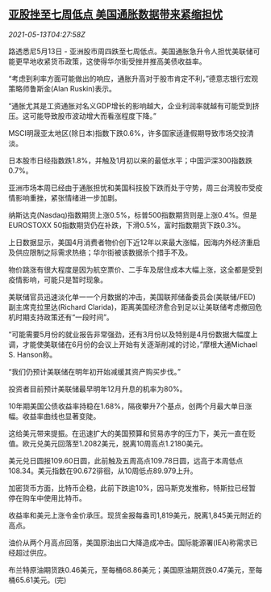 <!--1620880264000-->
[亚股挫至七周低点 美国通胀数据带来紧缩担忧](https://cn.reuters.com/article/asia-financial-markets-0513-thur-idCNKBS2CU0AQ)
------

<div><i>2021-05-13T04:27:58Z</i></div><p>路透悉尼5月13日 - 亚洲股市周四跌至七周低点。美国通胀急升令人担忧美联储可能更早地收紧货币政策，这使得华尔街受挫并推高美债收益率。</p><p>“考虑到利率方面可能做出的响应，通胀升高对于股市肯定不利，”德意志银行宏观策略师鲁斯金(Alan Ruskin)表示。</p><p>“通胀尤其是工资通胀对名义GDP增长的影响越大，企业利润率就越有可能受到挤压。这可能导致股市波动增大而看涨程度下降。”</p><p>MSCI明晟亚太地区(除日本)指数下跌0.6%，许多国家适逢假期导致市场交投清淡。</p><p>日本股市日经指数跌1.8%，并触及1月初以来的最低水平；中国沪深300指数跌0.7%。</p><p>亚洲市场本周已经由于通胀担忧和美国科技股下跌而处于守势，周三台湾股市受疫情影响重挫，紧张情绪进一步加剧。</p><p>纳斯达克(Nasdaq)指数期货上涨0.5%，标普500指数期货则是上涨0.4%。但是EUROSTOXX 50指数期货仍在补跌，下滑0.5%，富时指数期货下跌0.3%。</p><p>上日数据显示，美国4月消费者物价创下近12年以来最大涨幅，因海内外经济重启及供应限制之际需求热络；华尔街被该数据杀个措手不及。</p><p>物价跳涨有很大程度是因为航空票价、二手车及居住成本大幅上涨，这全都是受到疫情影响，可能只是暂时现象。</p><p>美联储官员迅速淡化单一一个月数据的冲击，美国联邦储备委员会(美联储/FED)副主席克拉里达(Richard Clarida)，距离美国经济愈合到足以让美联储考虑撤回危机时期支持政策还有“一段时间”。</p><p>“可能需要5月份的就业报告非常强劲，还有3月份以及特别是4月份数据大幅度上调，才能使美联储在6月份的会议上开始有关逐渐削减的讨论，”摩根大通Michael S. Hanson称。</p><p>“我们仍预计美联储在明年初开始减缓其资产购买步伐。”</p><p>投资者目前预计美联储最早明年12月升息的机率为80%。</p><p>10年期美国公债收益率持稳在1.68%，隔夜攀升7个基点，创两个月最大单日涨幅。收益率曲线也显著变陡。</p><p>这给美元带来提振。在迅速扩大的美国预算和贸易赤字的压力下，美元一直在贬值。欧元兑美元回落至1.2082美元，脱离10周高点1.2180美元。</p><p>美元兑日圆报109.60日圆，此前触及五周高点109.78日圆，远高于本周低点108.34。美元指数在90.672徘徊，从10周低点89.979上升。</p><p>加密货币方面，比特币企稳，此前下跌逾10%，因马斯克发推称，特斯拉已经暂停在购车中使用比特币。</p><p>收益率和美元上涨令金价承压。现货金报每盎司1,819美元，脱离1,845美元附近的高点。</p><p>油价从两个月高点回落，美国原油出口大降造成冲击。国际能源署(IEA)称需求已经超过供应。</p><p>布兰特原油期货跌0.46美元，至每桶68.86美元；美国原油期货跌0.47美元，至每桶65.61美元。(完)</p>
